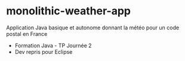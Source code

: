 # monolithic-weather-app
Application Java basique et autonome donnant la météo pour un code postal en France

* Formation Java - TP Journée 2
* Dev repris pour Eclipse
